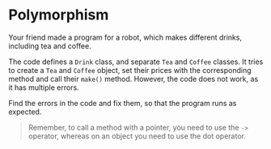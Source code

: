 # Polymorphism

Your friend made a program for a robot, which makes different drinks, including tea and coffee.

The code defines a `Drink` class, and separate `Tea` and `Coffee` classes.
It tries to create a `Tea` and `Coffee` object, set their prices with the corresponding method and call their `make()` method.
However, the code does not work, as it has multiple errors.

Find the errors in the code and fix them, so that the program runs as expected.

>Remember, to call a method with a pointer, you need to use the `->` operator, whereas on an object you need to use the dot operator.